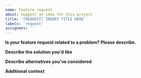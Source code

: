 ```yaml
---
name: Feature request
about: Suggest an idea for this project
title: '[REQUEST] INSERT TITLE HERE'
labels: 'request'
assignees: ''
---
```


<!-- Insert the appropriate text after each tag, or remove the sections that are not relevant for your case -->

**Is your feature request related to a problem? Please describe.**

<!-- A clear and concise description of what the problem is. Ex. I'm always frustrated when [...] -->

**Describe the solution you'd like**

<!-- A clear and concise description of what you want to happen. -->

**Describe alternatives you've considered**

<!-- If applicable, please add a clear and concise description of any alternative solutions or features you've considered. -->

**Additional context**

<!-- Add any other context or screenshots about the feature request here. -->

